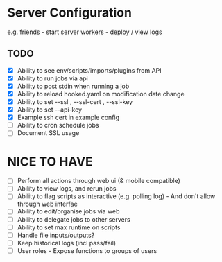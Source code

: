 
# Server Configuration

e.g.
friends - start server
workers - deploy / view logs

## TODO

- [x] Ability to see env/scripts/imports/plugins from API
- [x] Ability to run jobs via api
- [x] Ability to post stdin when running a job
- [x] Ability to reload hooked.yaml on modification date change
- [x] Ability to set --ssl , --ssl-cert , --ssl-key
- [x] Ability to set --api-key
- [x] Example ssh cert in example config
- [ ] Ability to cron schedule jobs
- [ ] Document SSL usage

# NICE TO HAVE
- [ ] Perform all actions through web ui (& mobile compatible)
- [ ] Ability to view logs, and rerun jobs
- [ ] Ability to flag scripts as interactive (e.g. polling log) - And don't allow through web interfae
- [ ] Ability to edit/organise jobs via web
- [ ] Ability to delegate jobs to other servers
- [ ] Ability to set max runtime on scripts
- [ ] Handle file inputs/outputs?
- [ ] Keep historical logs (incl pass/fail)
- [ ] User roles - Expose functions to groups of users
